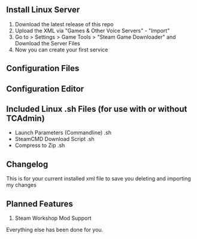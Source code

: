 ## Install Linux Server

1. Download the latest release of this repo
2. Upload the XML via "Games & Other Voice Servers" - "Import"
3. Go to > Settings > Game Tools > "Steam Game Downloader" and Download the Server Files
4. Now you can create your first service

## Configuration Files

## Configuration Editor

## Included Linux .sh Files (for use with or without TCAdmin)

* Launch Parameters (Commandline) .sh
* SteamCMD Download Script .sh
* Compress to Zip .sh

## Changelog

This is for your current installed xml file to save you deleting and importing my changes

## Planned Features

1. Steam Workshop Mod Support

Everything else has been done for you.

